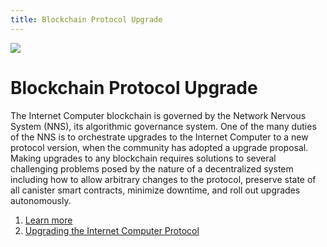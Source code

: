 ```yaml
---
title: Blockchain Protocol Upgrade
---
```


![](/img/how-it-works/upgrades.600x300.jpg)

# Blockchain Protocol Upgrade

The Internet Computer blockchain is governed by the Network Nervous System (NNS), its algorithmic governance system. One of the many duties of the NNS is to orchestrate upgrades to the Internet Computer to a new protocol version, when the community has adopted a upgrade proposal. Making upgrades to any blockchain requires solutions to several challenging problems posed by the nature of a decentralized system including how to allow arbitrary changes to the protocol, preserve state of all canister smart contracts, minimize downtime, and roll out upgrades autonomously.

1. [Learn more](/how-it-works/upgrades/)
2. [Upgrading the Internet Computer Protocol](https://medium.com/dfinity/upgrading-the-internet-computer-protocol-45bf6424b268)
